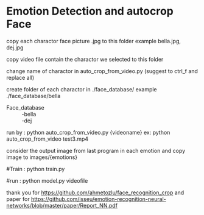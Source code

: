 # Emotion Detection and autocrop Face
copy each charactor face picture .jpg to this folder example bella.jpg, dej.jpg

copy video file contain the charactor we selected to this folder

change name of charactor in auto_crop_from_video.py (suggest to ctrl_f and replace all)
    
    
create folder of each charactor in ./face_database/ example ./face_database/bella

<dl>
  <dt>Face_database</dt>
  <dd>-bella</dd>
  <dd>-dej</dd>
</dl>

run by : python auto_crop_from_video.py {videoname} ex: python auto_crop_from_video test3.mp4

consider the output image from last program in each emotion and copy image to images/{emotions} 

#Train : python train.py

#run : python model.py videofile


thank you for https://github.com/ahmetozlu/face_recognition_crop
and paper for https://github.com/isseu/emotion-recognition-neural-networks/blob/master/paper/Report_NN.pdf
